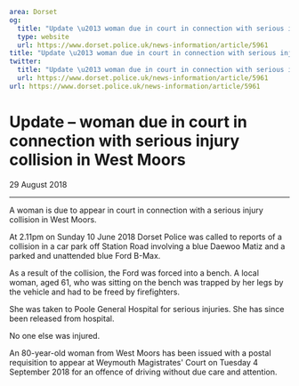 ```yaml
area: Dorset
og:
  title: "Update \u2013 woman due in court in connection with serious injury collision in West Moors"
  type: website
  url: https://www.dorset.police.uk/news-information/article/5961
title: "Update \u2013 woman due in court in connection with serious injury collision in West Moors |"
twitter:
  title: "Update \u2013 woman due in court in connection with serious injury collision in West Moors"
  url: https://www.dorset.police.uk/news-information/article/5961
url: https://www.dorset.police.uk/news-information/article/5961
```

# Update – woman due in court in connection with serious injury collision in West Moors

29 August 2018

* * *

A woman is due to appear in court in connection with a serious injury collision in West Moors.

At 2.11pm on Sunday 10 June 2018 Dorset Police was called to reports of a collision in a car park off Station Road involving a blue Daewoo Matiz and a parked and unattended blue Ford B-Max.

As a result of the collision, the Ford was forced into a bench. A local woman, aged 61, who was sitting on the bench was trapped by her legs by the vehicle and had to be freed by firefighters.

She was taken to Poole General Hospital for serious injuries. She has since been released from hospital.

No one else was injured.

An 80-year-old woman from West Moors has been issued with a postal requisition to appear at Weymouth Magistrates' Court on Tuesday 4 September 2018 for an offence of driving without due care and attention.
